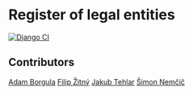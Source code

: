 # Register of legal entities
[![Django CI](https://github.com/nabrezie/backend/actions/workflows/django.yml/badge.svg)](https://github.com/nabrezie/backend/actions/workflows/django.yml)<p>

## Contributors
[Adam Borgula](https://github.com/adamcq)
[Filip Žitný](https://github.com/Yggdrasill501/)
[Jakub Tehlar](https://github.com/orgs/nabrezie/people/JakubTehlar)
[Šimon Nemčič](https://github.com/cicmen35)
